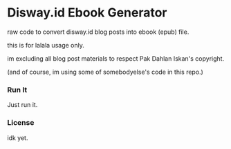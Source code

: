 
# Disway.id Ebook Generator

raw code to convert disway.id blog posts into ebook (epub) file.

this is for lalala usage only.

im excluding all blog post materials to respect Pak Dahlan Iskan's copyright.

(and of course, im using some of somebodyelse's code in this repo.)

### Run It

Just run it.

### License

idk yet.